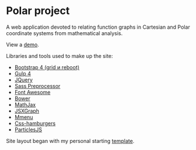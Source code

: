 # Polar project
<p>A web application devoted to relating function graphs in Cartesian and Polar coordinate systems from mathematical analysis.</p>

<p>View a <a href="https://igor-muram.github.io/polar/index.html" target="_blank">demo</a>.</p>

<p>Libraries and tools used to make up the site:</p>

<ul>
	<li><a href="https://bootstrap-4.ru" target="_blank">Bootstrap 4 (grid и reboot)</a></li>
	<li><a href="https://gulpjs.com" target="_blank">Gulp 4</a></li>
	<li><a href="https://jquery.com" target="_blank">JQuery</a></li>
	<li><a href="https://sass-scss.ru" target="_blank">Sass Preprocessor</a></li>
	<li><a href="https://fontawesome.com" target="_blank">Font Awesome</a></li>
	<li><a href="https://bower.io" target="_blank">Bower</a></li>
	<li><a href="https://www.mathjax.org" target="_blank">MathJax</a></li>
	<li><a href="https://jsxgraph.uni-bayreuth.de/wp/index.html" target="_blank">JSXGraph</a></li>
	<li><a href="https://mmenujs.com" target="_blank">Mmenu</a></li>
	<li><a href="https://jonsuh.com/hamburgers/" target="_blank">Css-hamburgers</a></li>
	<li><a href="https://vincentgarreau.com/particles.js/" target="_blank">ParticlesJS</a></li>
</ul>

<p>Site layout began with my personal starting <a href="https://igor-muram.github.io/webtemplate/index.html" target="_blank">template</a>.</p>
